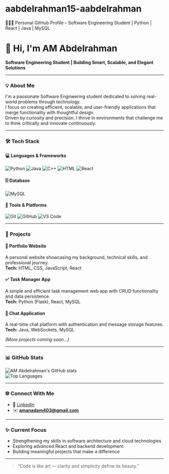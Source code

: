 # aabdelrahman15-aabdelrahman
👨🏽‍💻 Personal GitHub Profile – Software Engineering Student | Python | React | Java | MySQL
# 👋 Hi, I'm AM Abdelrahman  

**Software Engineering Student | Building Smart, Scalable, and Elegant Solutions**

---

### 💡 About Me  
I'm a passionate Software Engineering student dedicated to solving real-world problems through technology.  
I focus on creating efficient, scalable, and user-friendly applications that merge functionality with thoughtful design.  
Driven by curiosity and precision, I thrive in environments that challenge me to think critically and innovate continuously.

---

### 🛠️ Tech Stack  

#### 💻 Languages & Frameworks  
![Python](https://img.shields.io/badge/Python-3776AB?style=for-the-badge&logo=python&logoColor=white)
![Java](https://img.shields.io/badge/Java-007396?style=for-the-badge&logo=java&logoColor=white)
![C++](https://img.shields.io/badge/C++-00599C?style=for-the-badge&logo=cplusplus&logoColor=white)
![HTML](https://img.shields.io/badge/HTML5-E34F26?style=for-the-badge&logo=html5&logoColor=white)
![React](https://img.shields.io/badge/React-20232A?style=for-the-badge&logo=react&logoColor=61DAFB)

#### 🗄️ Database  
![MySQL](https://img.shields.io/badge/MySQL-4479A1?style=for-the-badge&logo=mysql&logoColor=white)

#### 🧰 Tools & Platforms  
![Git](https://img.shields.io/badge/Git-F05032?style=for-the-badge&logo=git&logoColor=white)
![GitHub](https://img.shields.io/badge/GitHub-181717?style=for-the-badge&logo=github&logoColor=white)
![VS Code](https://img.shields.io/badge/VS%20Code-0078D7?style=for-the-badge&logo=visualstudiocode&logoColor=white)

---

### 🚀 Projects  

#### 🧭 Portfolio Website  
A personal website showcasing my background, technical skills, and professional journey.  
**Tech:** HTML, CSS, JavaScript, React  

#### ✅ Task Manager App  
A simple and efficient task management web app with CRUD functionality and data persistence.  
**Tech:** Python (Flask), React, MySQL  

#### 💬 Chat Application  
A real-time chat platform with authentication and message storage features.  
**Tech:** Java, WebSockets, MySQL  

*(More projects coming soon...)*

---

### 📊 GitHub Stats  
![AM Abdelrahman's GitHub stats](https://github-readme-stats.vercel.app/api?username=abdelrahman-abdelrahman&show_icons=true&theme=graywhite&hide_border=true)  
![Top Languages](https://github-readme-stats.vercel.app/api/top-langs/?username=abdelrahman-abdelrahman&layout=compact&theme=graywhite&hide_border=true)

---

### 🌐 Connect With Me  
- 💼 [LinkedIn](https://www.linkedin.com/in/abdelrahman-abdelrahman-609063343/)  
- ✉️ **amanadam403@gmail.com**

---

### ✨ Current Focus  
- Strengthening my skills in software architecture and cloud technologies  
- Exploring advanced React and backend development  
- Building meaningful projects that make a difference  

---

> “Code is like art — clarity and simplicity define its beauty.”
